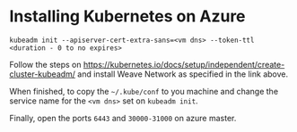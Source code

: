 # Installing Kubernetes on Azure

`kubeadm init --apiserver-cert-extra-sans=<vm dns> --token-ttl <duration - 0 to no expires>`

Follow the steps on <https://kubernetes.io/docs/setup/independent/create-cluster-kubeadm/> and install Weave Network as specified in the link above.

When finished, to copy the `~/.kube/conf` to you machine and change the service name for the `<vm dns>` set on `kubeadm init`.

Finally, open the ports `6443` and `30000-31000` on azure master.
